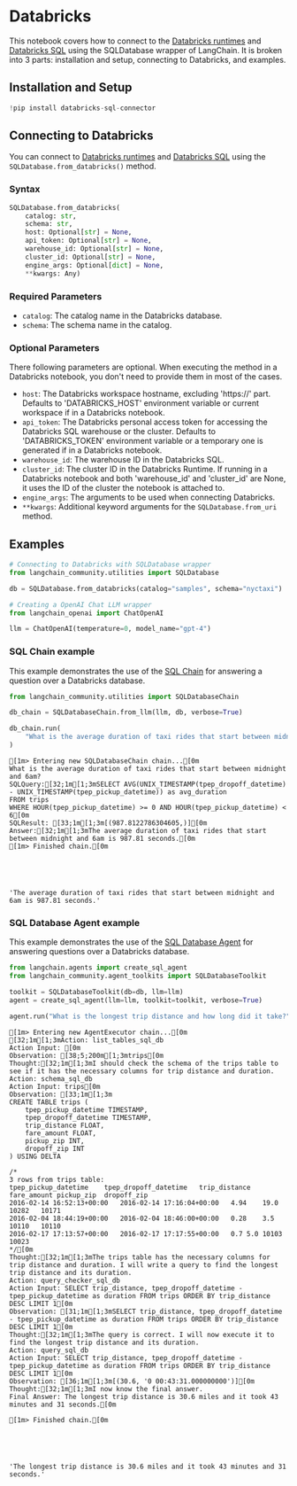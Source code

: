 # Databricks

This notebook covers how to connect to the [Databricks runtimes](https://docs.databricks.com/runtime/index.html) and [Databricks SQL](https://www.databricks.com/product/databricks-sql) using the SQLDatabase wrapper of LangChain.
It is broken into 3 parts: installation and setup, connecting to Databricks, and examples.

## Installation and Setup


```python
!pip install databricks-sql-connector
```

## Connecting to Databricks

You can connect to [Databricks runtimes](https://docs.databricks.com/runtime/index.html) and [Databricks SQL](https://www.databricks.com/product/databricks-sql) using the `SQLDatabase.from_databricks()` method.

### Syntax
```python
SQLDatabase.from_databricks(
    catalog: str,
    schema: str,
    host: Optional[str] = None,
    api_token: Optional[str] = None,
    warehouse_id: Optional[str] = None,
    cluster_id: Optional[str] = None,
    engine_args: Optional[dict] = None,
    **kwargs: Any)
```
### Required Parameters
* `catalog`: The catalog name in the Databricks database.
* `schema`: The schema name in the catalog.

### Optional Parameters
There following parameters are optional. When executing the method in a Databricks notebook, you don't need to provide them in most of the cases.
* `host`: The Databricks workspace hostname, excluding 'https://' part. Defaults to 'DATABRICKS_HOST' environment variable or current workspace if in a Databricks notebook.
* `api_token`: The Databricks personal access token for accessing the Databricks SQL warehouse or the cluster. Defaults to 'DATABRICKS_TOKEN' environment variable or a temporary one is generated if in a Databricks notebook.
* `warehouse_id`: The warehouse ID in the Databricks SQL.
* `cluster_id`: The cluster ID in the Databricks Runtime. If running in a Databricks notebook and both 'warehouse_id' and 'cluster_id' are None, it uses the ID of the cluster the notebook is attached to.
* `engine_args`: The arguments to be used when connecting Databricks.
* `**kwargs`: Additional keyword arguments for the `SQLDatabase.from_uri` method.

## Examples


```python
# Connecting to Databricks with SQLDatabase wrapper
from langchain_community.utilities import SQLDatabase

db = SQLDatabase.from_databricks(catalog="samples", schema="nyctaxi")
```


```python
# Creating a OpenAI Chat LLM wrapper
from langchain_openai import ChatOpenAI

llm = ChatOpenAI(temperature=0, model_name="gpt-4")
```

### SQL Chain example

This example demonstrates the use of the [SQL Chain](https://python.langchain.com/en/latest/modules/chains/examples/sqlite.html) for answering a question over a Databricks database.


```python
from langchain_community.utilities import SQLDatabaseChain

db_chain = SQLDatabaseChain.from_llm(llm, db, verbose=True)
```


```python
db_chain.run(
    "What is the average duration of taxi rides that start between midnight and 6am?"
)
```

    
    
    [1m> Entering new SQLDatabaseChain chain...[0m
    What is the average duration of taxi rides that start between midnight and 6am?
    SQLQuery:[32;1m[1;3mSELECT AVG(UNIX_TIMESTAMP(tpep_dropoff_datetime) - UNIX_TIMESTAMP(tpep_pickup_datetime)) as avg_duration
    FROM trips
    WHERE HOUR(tpep_pickup_datetime) >= 0 AND HOUR(tpep_pickup_datetime) < 6[0m
    SQLResult: [33;1m[1;3m[(987.8122786304605,)][0m
    Answer:[32;1m[1;3mThe average duration of taxi rides that start between midnight and 6am is 987.81 seconds.[0m
    [1m> Finished chain.[0m
    




    'The average duration of taxi rides that start between midnight and 6am is 987.81 seconds.'



### SQL Database Agent example

This example demonstrates the use of the [SQL Database Agent](/docs/integrations/tools/sql_database) for answering questions over a Databricks database.


```python
from langchain.agents import create_sql_agent
from langchain_community.agent_toolkits import SQLDatabaseToolkit

toolkit = SQLDatabaseToolkit(db=db, llm=llm)
agent = create_sql_agent(llm=llm, toolkit=toolkit, verbose=True)
```


```python
agent.run("What is the longest trip distance and how long did it take?")
```

    
    
    [1m> Entering new AgentExecutor chain...[0m
    [32;1m[1;3mAction: list_tables_sql_db
    Action Input: [0m
    Observation: [38;5;200m[1;3mtrips[0m
    Thought:[32;1m[1;3mI should check the schema of the trips table to see if it has the necessary columns for trip distance and duration.
    Action: schema_sql_db
    Action Input: trips[0m
    Observation: [33;1m[1;3m
    CREATE TABLE trips (
    	tpep_pickup_datetime TIMESTAMP, 
    	tpep_dropoff_datetime TIMESTAMP, 
    	trip_distance FLOAT, 
    	fare_amount FLOAT, 
    	pickup_zip INT, 
    	dropoff_zip INT
    ) USING DELTA
    
    /*
    3 rows from trips table:
    tpep_pickup_datetime	tpep_dropoff_datetime	trip_distance	fare_amount	pickup_zip	dropoff_zip
    2016-02-14 16:52:13+00:00	2016-02-14 17:16:04+00:00	4.94	19.0	10282	10171
    2016-02-04 18:44:19+00:00	2016-02-04 18:46:00+00:00	0.28	3.5	10110	10110
    2016-02-17 17:13:57+00:00	2016-02-17 17:17:55+00:00	0.7	5.0	10103	10023
    */[0m
    Thought:[32;1m[1;3mThe trips table has the necessary columns for trip distance and duration. I will write a query to find the longest trip distance and its duration.
    Action: query_checker_sql_db
    Action Input: SELECT trip_distance, tpep_dropoff_datetime - tpep_pickup_datetime as duration FROM trips ORDER BY trip_distance DESC LIMIT 1[0m
    Observation: [31;1m[1;3mSELECT trip_distance, tpep_dropoff_datetime - tpep_pickup_datetime as duration FROM trips ORDER BY trip_distance DESC LIMIT 1[0m
    Thought:[32;1m[1;3mThe query is correct. I will now execute it to find the longest trip distance and its duration.
    Action: query_sql_db
    Action Input: SELECT trip_distance, tpep_dropoff_datetime - tpep_pickup_datetime as duration FROM trips ORDER BY trip_distance DESC LIMIT 1[0m
    Observation: [36;1m[1;3m[(30.6, '0 00:43:31.000000000')][0m
    Thought:[32;1m[1;3mI now know the final answer.
    Final Answer: The longest trip distance is 30.6 miles and it took 43 minutes and 31 seconds.[0m
    
    [1m> Finished chain.[0m
    




    'The longest trip distance is 30.6 miles and it took 43 minutes and 31 seconds.'


